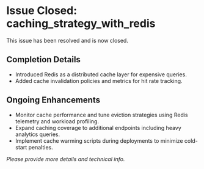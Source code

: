 # Issue Closed: caching_strategy_with_redis

This issue has been resolved and is now closed.

## Completion Details
- Introduced Redis as a distributed cache layer for expensive queries.
- Added cache invalidation policies and metrics for hit rate tracking.

## Ongoing Enhancements
- Monitor cache performance and tune eviction strategies using Redis telemetry and workload profiling.
- Expand caching coverage to additional endpoints including heavy analytics queries.
- Implement cache warming scripts during deployments to minimize cold-start penalties.

*Please provide more details and technical info.*
